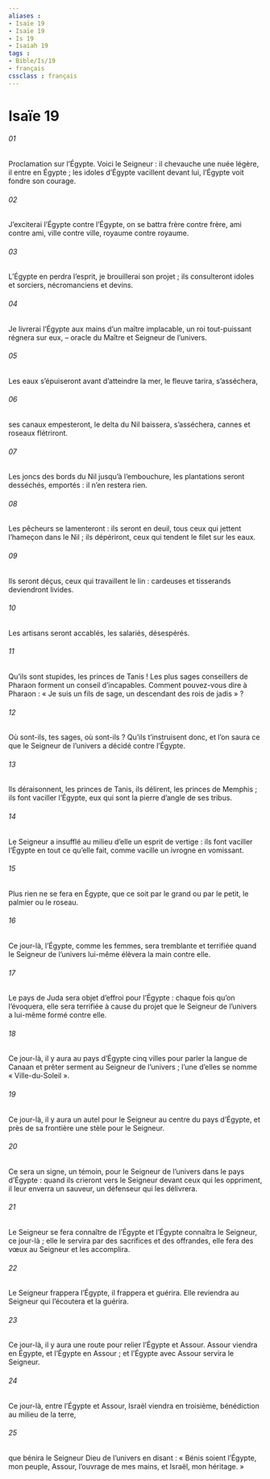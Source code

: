 ```yaml
---
aliases : 
- Isaïe 19
- Isaïe 19
- Is 19
- Isaiah 19
tags : 
- Bible/Is/19
- français
cssclass : français
---
```


# Isaïe 19

###### 01
Proclamation sur l’Égypte.
Voici le Seigneur :
il chevauche une nuée légère,
il entre en Égypte ;
les idoles d’Égypte vacillent devant lui,
l’Égypte voit fondre son courage.
###### 02
J’exciterai l’Égypte contre l’Égypte,
on se battra frère contre frère,
ami contre ami, ville contre ville,
royaume contre royaume.
###### 03
L’Égypte en perdra l’esprit,
je brouillerai son projet ;
ils consulteront idoles et sorciers,
nécromanciens et devins.
###### 04
Je livrerai l’Égypte aux mains d’un maître implacable,
un roi tout-puissant régnera sur eux,
– oracle du Maître et Seigneur de l’univers.
###### 05
Les eaux s’épuiseront avant d’atteindre la mer,
le fleuve tarira, s’asséchera,
###### 06
ses canaux empesteront,
le delta du Nil baissera, s’asséchera,
cannes et roseaux flétriront.
###### 07
Les joncs des bords du Nil jusqu’à l’embouchure,
les plantations seront desséchés, emportés :
il n’en restera rien.
###### 08
Les pêcheurs se lamenteront :
ils seront en deuil,
tous ceux qui jettent l’hameçon dans le Nil ;
ils dépériront,
ceux qui tendent le filet sur les eaux.
###### 09
Ils seront déçus, ceux qui travaillent le lin :
cardeuses et tisserands deviendront livides.
###### 10
Les artisans seront accablés,
les salariés, désespérés.
###### 11
Qu’ils sont stupides, les princes de Tanis !
Les plus sages conseillers de Pharaon
forment un conseil d’incapables.
Comment pouvez-vous dire à Pharaon :
« Je suis un fils de sage,
un descendant des rois de jadis » ?
###### 12
Où sont-ils, tes sages, où sont-ils ?
Qu’ils t’instruisent donc,
et l’on saura ce que le Seigneur de l’univers
a décidé contre l’Égypte.
###### 13
Ils déraisonnent, les princes de Tanis,
ils délirent, les princes de Memphis ;
ils font vaciller l’Égypte,
eux qui sont la pierre d’angle de ses tribus.
###### 14
Le Seigneur a insufflé au milieu d’elle un esprit de vertige :
ils font vaciller l’Égypte en tout ce qu’elle fait,
comme vacille un ivrogne en vomissant.
###### 15
Plus rien ne se fera en Égypte,
que ce soit par le grand ou par le petit,
le palmier ou le roseau.
###### 16
Ce jour-là,
l’Égypte, comme les femmes,
sera tremblante et terrifiée
quand le Seigneur de l’univers lui-même
élèvera la main contre elle.
###### 17
Le pays de Juda sera objet d’effroi pour l’Égypte :
chaque fois qu’on l’évoquera, elle sera terrifiée
à cause du projet que le Seigneur de l’univers
a lui-même formé contre elle.
###### 18
Ce jour-là, il y aura au pays d’Égypte
cinq villes pour parler la langue de Canaan
et prêter serment au Seigneur de l’univers ;
l’une d’elles se nomme « Ville-du-Soleil ».
###### 19
Ce jour-là, il y aura un autel pour le Seigneur
au centre du pays d’Égypte,
et près de sa frontière une stèle pour le Seigneur.
###### 20
Ce sera un signe, un témoin, pour le Seigneur de l’univers
dans le pays d’Égypte :
quand ils crieront vers le Seigneur
devant ceux qui les oppriment,
il leur enverra un sauveur, un défenseur
qui les délivrera.
###### 21
Le Seigneur se fera connaître de l’Égypte
et l’Égypte connaîtra le Seigneur, ce jour-là ;
elle le servira par des sacrifices et des offrandes,
elle fera des vœux au Seigneur et les accomplira.
###### 22
Le Seigneur frappera l’Égypte,
il frappera et guérira.
Elle reviendra au Seigneur
qui l’écoutera et la guérira.
###### 23
Ce jour-là, il y aura une route
pour relier l’Égypte et Assour.
Assour viendra en Égypte,
et l’Égypte en Assour ;
et l’Égypte avec Assour servira le Seigneur.
###### 24
Ce jour-là, entre l’Égypte et Assour,
Israël viendra en troisième,
bénédiction au milieu de la terre,
###### 25
que bénira le Seigneur Dieu de l’univers en disant :
« Bénis soient l’Égypte, mon peuple,
Assour, l’ouvrage de mes mains,
et Israël, mon héritage. »
